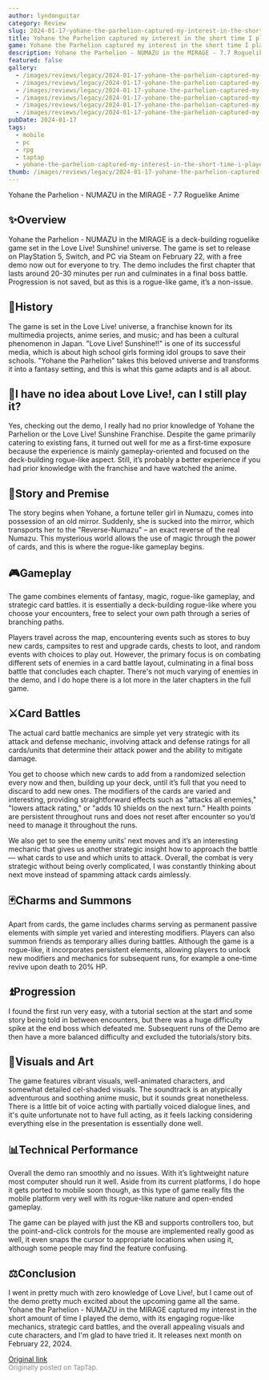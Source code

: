 ```yaml
---
author: lyndonguitar
category: Review
slug: 2024-01-17-yohane-the-parhelion-captured-my-interest-in-the-short-time-i-played-the-demo
title: Yohane the Parhelion captured my interest in the short time I played the demo
game: Yohane the Parhelion captured my interest in the short time I played the
description: Yohane the Parhelion - NUMAZU in the MIRAGE - 7.7 Roguelike Anime
featured: false
gallery:
  - /images/reviews/legacy/2024-01-17-yohane-the-parhelion-captured-my-interest-in-the-short-time-i-played-the-demo-0.avif
  - /images/reviews/legacy/2024-01-17-yohane-the-parhelion-captured-my-interest-in-the-short-time-i-played-the-demo-1.avif
  - /images/reviews/legacy/2024-01-17-yohane-the-parhelion-captured-my-interest-in-the-short-time-i-played-the-demo-2.avif
  - /images/reviews/legacy/2024-01-17-yohane-the-parhelion-captured-my-interest-in-the-short-time-i-played-the-demo-3.avif
  - /images/reviews/legacy/2024-01-17-yohane-the-parhelion-captured-my-interest-in-the-short-time-i-played-the-demo-4.avif
  - /images/reviews/legacy/2024-01-17-yohane-the-parhelion-captured-my-interest-in-the-short-time-i-played-the-demo-5.avif
pubDate: 2024-01-17
tags:
  - mobile
  - pc
  - rpg
  - taptap
  - yohane-the-parhelion-captured-my-interest-in-the-short-time-i-played-the
thumb: /images/reviews/legacy/2024-01-17-yohane-the-parhelion-captured-my-interest-in-the-short-time-i-played-the-demo-0.avif
---
```


Yohane the Parhelion - NUMAZU in the MIRAGE -
7.7
Roguelike
Anime


## ✨Overview

Yohane the Parhelion - NUMAZU in the MIRAGE is a deck-building roguelike game set in the Love Live! Sunshine! universe. The game is set to release on PlayStation 5, Switch, and PC via Steam on February 22, with a free demo now out for everyone to try. The demo includes the first chapter that lasts around 20-30 minutes per run and culminates in a final boss battle. Progression is not saved, but as this is a rogue-like game, it’s a non-issue.


## 📜History

The game is set in the Love Live! universe, a franchise known for its multimedia projects, anime series, and music; and has been a cultural phenomenon in Japan. "Love Live! Sunshine!!" is one of its successful media, which is about high school girls forming idol groups to save their schools. "Yohane the Parhelion" takes this beloved universe and transforms it into a fantasy setting, and this is what this game adapts and is all about.


## 📖I have no idea about Love Live!, can I still play it?

Yes, checking out the demo, I really had no prior knowledge of Yohane the Parhelion or the Love Live! Sunshine Franchise. Despite the game primarily catering to existing fans, it turned out well for me as a first-time exposure because the experience is mainly gameplay-oriented and focused on the deck-building rogue-like aspect. Still, it’s probably a better experience if you had prior knowledge with the franchise and have watched the anime.


## 📖Story and Premise

The story begins when Yohane, a fortune teller girl in Numazu, comes into possession of an old mirror. Suddenly, she is sucked into the mirror, which transports her to the "Reverse-Numazu" – an exact reverse of the real Numazu. This mysterious world allows the use of magic through the power of cards, and this is where the rogue-like gameplay begins.


## 🎮Gameplay

The game combines elements of fantasy, magic, rogue-like gameplay, and strategic card battles. it is essentially a deck-building rogue-like where you choose your encounters, free to select your own path through a series of branching paths.

Players travel across the map, encountering events such as stores to buy new cards, campsites to rest and upgrade cards, chests to loot, and random events with choices to play out. However, the primary focus is on combating different sets of enemies in a card battle layout, culminating in a final boss battle that concludes each chapter. There's not much varying of enemies in the demo, and I do hope there is a lot more in the later chapters in the full game.


## ⚔️Card Battles

The actual card battle mechanics are simple yet very strategic with its attack and defense mechanic, involving attack and defense ratings for all cards/units that determine their attack power and the ability to mitigate damage.

You get to choose which new cards to add from a randomized selection every now and then, building up your deck, until it’s full that you need to discard to add new ones. The modifiers of the cards are varied and interesting, providing straightforward effects such as "attacks all enemies," "lowers attack rating," or "adds 10 shields on the next turn."  Health points are persistent throughout runs and does not reset after encounter so you’d need to manage it throughout the runs.

We also get to see the enemy units’ next moves and it’s an interesting mechanic that gives us another strategic insight how to approach the battle — what cards to use and which units to attack. Overall, the combat is very strategic without being overly complicated, I was constantly thinking about next move instead of spamming attack cards aimlessly.


## 🃏Charms and Summons

Apart from cards, the game includes charms serving as permanent passive elements with simple yet varied and interesting modifiers. Players can also summon friends as temporary allies during battles. Although the game is a rogue-like, it incorporates persistent elements, allowing players to unlock new modifiers and mechanics for subsequent runs, for example a one-time revive upon death to 20% HP.


## ⏫Progression

I found the first run very easy, with a tutorial section at the start and some story being told in between encounters, but there was a huge difficulty spike at the end boss which defeated me. Subsequent runs of the Demo are then have a more balanced difficulty and excluded the tutorials/story bits.


## 🎨Visuals and Art

The game features vibrant visuals, well-animated characters, and somewhat detailed cel-shaded visuals. The soundtrack is an atypically adventurous and soothing anime music, but it sounds great nonetheless. There is a little bit of voice acting with partially voiced dialogue lines, and it's quite unfortunate not to have full acting, as it feels lacking considering everything else in the presentation is essentially done well.


## 📊Technical Performance

Overall the demo ran smoothly and no issues. With it’s lightweight nature most computer should run it well. Aside from its current platforms, I do hope it gets ported to mobile soon though, as this type of game really fits the mobile platform very well with its rogue-like nature and open-ended gameplay.

The game can be played with just the KB and supports controllers too, but the point-and-click controls for the mouse are implemented really good as well, it even snaps the cursor to appropriate locations when using it, although some people may find the feature confusing.


## ⚖️Conclusion

I went in pretty much with zero knowledge of Love Live!, but I came out of the demo pretty much excited about the upcoming game all the same. Yohane the Parhelion - NUMAZU in the MIRAGE captured my interest in the short amount of time I played the demo, with its engaging rogue-like mechanics, strategic card battles, and the overall appealing visuals and cute characters, and I'm glad to have tried it. It releases next month on February 22, 2024.

[Original link](https://www.taptap.io/post/6831455)<br><span style="font-size: 0.95em; color: #888;">Originally posted on TapTap.</span>